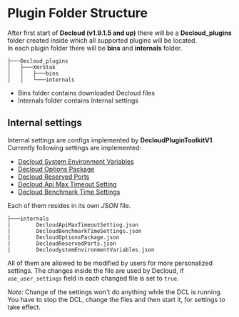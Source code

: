 # Plugin Folder Structure

After first start of **Decloud (v1.9.1.5 and up)** there will be a **Decloud_plugins** folder created inside which all supported plugins will be located.<br>
In each plugin folder there will be **bins** and **internals** folder.<br>

```
├───Decloud_plugins
│   ├───XmrStak
│   │   ├───bins
│   │   └───internals
```

- Bins folder contains downloaded Decloud files
- Internals folder contains Internal settings

## Internal settings

Internal settings are configs implemented by **DecloudPluginToolkitV1**.<br>
Currently following settings are implemented:
- [Decloud System Environment Variables](./InternalSettings/DecloudystemEnvironmentVariables.md)
- [Decloud Options Package](./InternalSettings/ExtraLaunchParameters.md)
- [Decloud Reserved Ports](./InternalSettings/DecloudReservedPorts.md)
- [Decloud Api Max Timeout Setting](./InternalSettings/DecloudApiMaxTimeoutSettings.md)
- [Decloud Benchmark Time Settings](./InternalSettings/DecloudBenchmarkTimeSettings.md)

Each of them resides in its own *JSON* file.

```
├───internals
|        DecloudApiMaxTimeoutSetting.json
|        DecloudBenchmarkTimeSettings.json
|        DecloudOptionsPackage.json
|        DecloudReservedPorts.json
|        DecloudystemEnvironmentVariables.json
```

All of them are allowed to be modified by users for more personalized settings.
The changes inside the file are used by Decloud, if `use_user_settings` field in each changed file is set to `true`.

*Note:* Change of the settings won't do anything while the DCL is running. You have to stop the DCL, change the files and then start it, for settings to take effect.
